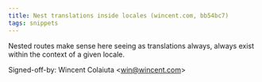 ```yaml
---
title: Nest translations inside locales (wincent.com, bb54bc7)
tags: snippets
---
```


Nested routes make sense here seeing as translations always, always exist within the context of a given locale.

Signed-off-by: Wincent Colaiuta &lt;win@wincent.com&gt;
